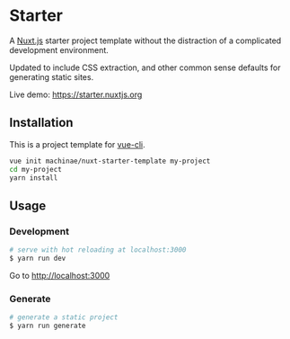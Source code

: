 # Starter

A [Nuxt.js](https://github.com/nuxt/nuxt.js) starter project template without the distraction of a complicated development environment.

Updated to include CSS extraction, and other common sense
defaults for generating static sites.

Live demo: https://starter.nuxtjs.org

## Installation

This is a project template for [vue-cli](https://github.com/vuejs/vue-cli).

``` bash
vue init machinae/nuxt-starter-template my-project  
cd my-project                     
yarn install
```

## Usage

### Development

``` bash
# serve with hot reloading at localhost:3000
$ yarn run dev
```

Go to [http://localhost:3000](http://localhost:3000)

### Generate

``` bash
# generate a static project
$ yarn run generate
```
